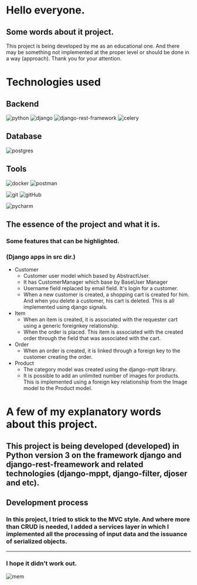 # Hello everyone.

## Some words about it project.

This project is being developed by me as an educational one. And there may be something not implemented at the proper level or should be done in a way (approach). Thank you for your attention.

# Technologies used

## Backend

![python](https://img.shields.io/badge/Python3-yellow?style=for-the-badge&logo=python)
![django](https://img.shields.io/badge/Django-00a328?style=for-the-badge&logo=django)
![django-rest-framework](https://img.shields.io/badge/DRF-c70d00?style=for-the-badge&logo=django)
![celery](https://img.shields.io/badge/Celery-a6ff00c70d00?style=for-the-badge&logo=celery) 

## Database

![postgres](https://img.shields.io/badge/Postgres-282438?style=for-the-badge&logo=postgresql)

## Tools

![docker](https://img.shields.io/badge/Docker-160d91?style=for-the-badge&logo=Docker)
![postman](https://img.shields.io/badge/Postman-dba240?style=for-the-badge&logo=postman)

![git](https://img.shields.io/badge/GIT-black?style=for-the-badge&logo=git)
![gitHub](https://img.shields.io/badge/github-292621?style=for-the-badge&logo=github)

![pycharm](https://img.shields.io/badge/PyCharm-black?style=for-the-badge&logo=pycharm)

## The essence of the project and what it is.

### Some features that can be highlighted.
### (Django apps in src dir.)
+ Customer
  + Customer user model which based by AbstractUser.
  + It has CustomerManager which base by BaseUser Manager
  + Username field replaced by email field. It's login for a customer.
  + When a new customer is created, a shopping cart is created for him. And when you delete a customer, his cart is deleted. This is all implemented using django signals.
+ Item
  + When an item is created, it is associated with the requester cart using a generic foreignkey relationship.
  + When the order is placed. This item is associated with the created order through the field that was associated with the cart.
+ Order
  + When an order is created, it is linked through a foreign key to the customer creating the order.
+ Product
  + The category model was created using the django-mptt library.
  + It is possible to add an unlimited number of images for products. This is implemented using a foreign key relationship from the Image model to the Product model.

# A few of my explanatory words about this project. 

## This project is being developed (developed) in Python version 3 on the framework django and django-rest-freamework and related technologies (django-mppt, django-filter, djoser and etc).

## Development process

### In this project, I tried to stick to the MVC style. And where more than CRUD is needed, I added a services layer in which I implemented all the processing of input data and the issuance of serialized objects.

___

### I hope it didn't work out. 

![mem](https://c.tenor.com/BvNT-VXurjEAAAAd/meme-what-the-hell-is-this.gif)

